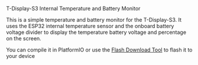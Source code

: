 T-Display-S3 Internal Temperature and Battery Monitor

This is a simple temperature and battery monitor for the T-Display-S3.
It uses the ESP32 internal temperature sensor and the onboard battery voltage divider to display the temperature battery voltage and percentage on the screen.

You can compile it in PlatformIO or use the [Flash Download Tool](https://docs.espressif.com/projects/esp-test-tools/en/latest/esp32/production_stage/tools/flash_download_tool.html) to flash it to your device
